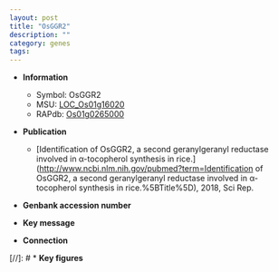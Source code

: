 ```yaml
---
layout: post
title: "OsGGR2"
description: ""
category: genes
tags: 
---
```


* **Information**  
    + Symbol: OsGGR2  
    + MSU: [LOC_Os01g16020](http://rice.uga.edu/cgi-bin/ORF_infopage.cgi?orf=LOC_Os01g16020)  
    + RAPdb: [Os01g0265000](http://rapdb.dna.affrc.go.jp/viewer/gbrowse_details/irgsp1?name=Os01g0265000)  

* **Publication**  
    + [Identification of OsGGR2, a second geranylgeranyl reductase involved in α-tocopherol synthesis in rice.](http://www.ncbi.nlm.nih.gov/pubmed?term=Identification of OsGGR2, a second geranylgeranyl reductase involved in α-tocopherol synthesis in rice.%5BTitle%5D), 2018, Sci Rep.

* **Genbank accession number**  

* **Key message**  

* **Connection**  

[//]: # * **Key figures**  


